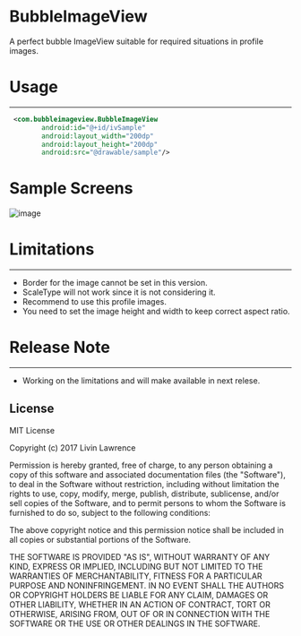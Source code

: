 # BubbleImageView
A perfect bubble ImageView suitable for required situations in profile images. 


# Usage
-----
```xml
 <com.bubbleimageview.BubbleImageView
        android:id="@+id/ivSample"
        android:layout_width="200dp"
        android:layout_height="200dp"
        android:src="@drawable/sample"/>
```
# Sample Screens

![image](https://github.com/Livinlawrence/BubbleImageView/master/screen_shot_1.png)

# Limitations
-----------
* Border for the image cannot be set in this version.
* ScaleType will not work since it is not considering it.
* Recommend to use this profile images. 
* You need to set the image height and width to keep correct aspect ratio.

# Release Note 
-----------
* Working on the limitations and will make available in next relese.


License
-------

   MIT License

Copyright (c) 2017 Livin Lawrence

Permission is hereby granted, free of charge, to any person obtaining a copy
of this software and associated documentation files (the "Software"), to deal
in the Software without restriction, including without limitation the rights
to use, copy, modify, merge, publish, distribute, sublicense, and/or sell
copies of the Software, and to permit persons to whom the Software is
furnished to do so, subject to the following conditions:

The above copyright notice and this permission notice shall be included in all
copies or substantial portions of the Software.

THE SOFTWARE IS PROVIDED "AS IS", WITHOUT WARRANTY OF ANY KIND, EXPRESS OR
IMPLIED, INCLUDING BUT NOT LIMITED TO THE WARRANTIES OF MERCHANTABILITY,
FITNESS FOR A PARTICULAR PURPOSE AND NONINFRINGEMENT. IN NO EVENT SHALL THE
AUTHORS OR COPYRIGHT HOLDERS BE LIABLE FOR ANY CLAIM, DAMAGES OR OTHER
LIABILITY, WHETHER IN AN ACTION OF CONTRACT, TORT OR OTHERWISE, ARISING FROM,
OUT OF OR IN CONNECTION WITH THE SOFTWARE OR THE USE OR OTHER DEALINGS IN THE
SOFTWARE.
